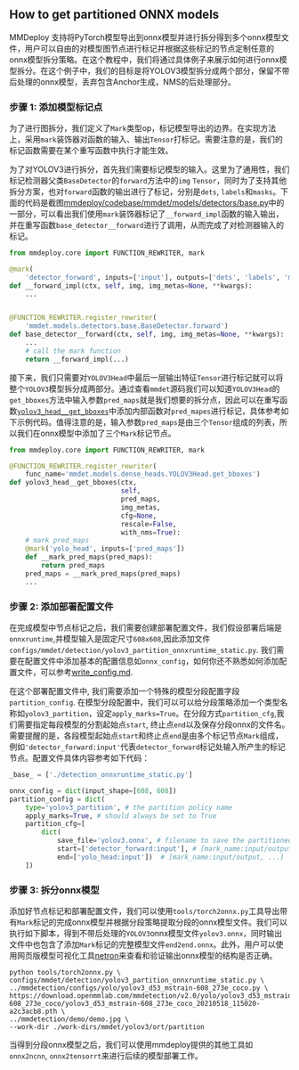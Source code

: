 ## How to get partitioned ONNX models

MMDeploy 支持将PyTorch模型导出到onnx模型并进行拆分得到多个onnx模型文件，用户可以自由的对模型图节点进行标记并根据这些标记的节点定制任意的onnx模型拆分策略。在这个教程中，我们将通过具体例子来展示如何进行onnx模型拆分。在这个例子中，我们的目标是将YOLOV3模型拆分成两个部分，保留不带后处理的onnx模型，丢弃包含Anchor生成，NMS的后处理部分。

### 步骤 1: 添加模型标记点

为了进行图拆分，我们定义了`Mark`类型op，标记模型导出的边界。在实现方法上，采用`mark`装饰器对函数的输入、输出`Tensor`打标记。需要注意的是，我们的标记函数需要在某个重写函数中执行才能生效。

为了对YOLOV3进行拆分，首先我们需要标记模型的输入。这里为了通用性，我们标记检测器父类`BaseDetector`的`forward`方法中的`img` `Tensor`，同时为了支持其他拆分方案，也对`forward`函数的输出进行了标记，分别是`dets`, `labels`和`masks`。下面的代码是截图[mmdeploy/codebase/mmdet/models/detectors/base.py](https://github.com/open-mmlab/mmdeploy/blob/86a50e343a3a45d7bc2ba3256100accc4973e71d/mmdeploy/codebase/mmdet/models/detectors/base.py)中的一部分，可以看出我们使用`mark`装饰器标记了`__forward_impl`函数的输入输出，并在重写函数`base_detector__forward`进行了调用，从而完成了对检测器输入的标记。

```python
from mmdeploy.core import FUNCTION_REWRITER, mark

@mark(
    'detector_forward', inputs=['input'], outputs=['dets', 'labels', 'masks'])
def __forward_impl(ctx, self, img, img_metas=None, **kwargs):
    ...


@FUNCTION_REWRITER.register_rewriter(
    'mmdet.models.detectors.base.BaseDetector.forward')
def base_detector__forward(ctx, self, img, img_metas=None, **kwargs):
    ...
    # call the mark function
    return __forward_impl(...)
```

接下来，我们只需要对`YOLOV3Head`中最后一层输出特征`Tensor`进行标记就可以将整个`YOLOV3`模型拆分成两部分。通过查看`mmdet`源码我们可以知道`YOLOV3Head`的`get_bboxes`方法中输入参数`pred_maps`就是我们想要的拆分点，因此可以在重写函数[`yolov3_head__get_bboxes`](https://github.com/open-mmlab/mmdeploy/blob/86a50e343a3a45d7bc2ba3256100accc4973e71d/mmdeploy/codebase/mmdet/models/dense_heads/yolo_head.py#L14)中添加内部函数对`pred_mapes`进行标记，具体参考如下示例代码。值得注意的是，输入参数`pred_maps`是由三个`Tensor`组成的列表，所以我们在onnx模型中添加了三个`Mark`标记节点。

```python
from mmdeploy.core import FUNCTION_REWRITER, mark

@FUNCTION_REWRITER.register_rewriter(
    func_name='mmdet.models.dense_heads.YOLOV3Head.get_bboxes')
def yolov3_head__get_bboxes(ctx,
                            self,
                            pred_maps,
                            img_metas,
                            cfg=None,
                            rescale=False,
                            with_nms=True):
    # mark pred_maps
    @mark('yolo_head', inputs=['pred_maps'])
    def __mark_pred_maps(pred_maps):
        return pred_maps
    pred_maps = __mark_pred_maps(pred_maps)
    ...
```

### 步骤 2: 添加部署配置文件

在完成模型中节点标记之后，我们需要创建部署配置文件，我们假设部署后端是`onnxruntime`,并模型输入是固定尺寸`608x608`,因此添加文件`configs/mmdet/detection/yolov3_partition_onnxruntime_static.py`. 我们需要在配置文件中添加基本的配置信息如`onnx_config`，如何你还不熟悉如何添加配置文件，可以参考[write_config.md](../02-how-to-run/write_config.md).

在这个部署配置文件中, 我们需要添加一个特殊的模型分段配置字段`partition_config`. 在模型分段配置中，我们可以可以给分段策略添加一个类型名称如`yolov3_partition`，设定`apply_marks=True`。在分段方式`partition_cfg`,我们需要指定每段模型的分割起始点`start`, 终止点`end`以及保存分段onnx的文件名。需要提醒的是，各段模型起始点`start`和终止点`end`是由多个标记节点`Mark`组成，例如`'detector_forward:input'`代表`detector_forward`标记处输入所产生的标记节点。配置文件具体内容参考如下代码：

```python
_base_ = ['./detection_onnxruntime_static.py']

onnx_config = dict(input_shape=[608, 608])
partition_config = dict(
    type='yolov3_partition', # the partition policy name
    apply_marks=True, # should always be set to True
    partition_cfg=[
        dict(
            save_file='yolov3.onnx', # filename to save the partitioned onnx model
            start=['detector_forward:input'], # [mark_name:input/output, ...]
            end=['yolo_head:input'])  # [mark_name:input/output, ...]
    ])

```

### 步骤 3: 拆分onnx模型

添加好节点标记和部署配置文件，我们可以使用`tools/torch2onnx.py`工具导出带有`Mark`标记的完成onnx模型并根据分段策略提取分段的onnx模型文件。我们可以执行如下脚本，得到不带后处理的`YOLOV3`onnx模型文件`yolov3.onnx`，同时输出文件中也包含了添加`Mark`标记的完整模型文件`end2end.onnx`。此外，用户可以使用网页版模型可视化工具[netron](https://netron.app/)来查看和验证输出onnx模型的结构是否正确。

``` shell
python tools/torch2onnx.py \
configs/mmdet/detection/yolov3_partition_onnxruntime_static.py \
../mmdetection/configs/yolo/yolov3_d53_mstrain-608_273e_coco.py \
https://download.openmmlab.com/mmdetection/v2.0/yolo/yolov3_d53_mstrain-608_273e_coco/yolov3_d53_mstrain-608_273e_coco_20210518_115020-a2c3acb8.pth \
../mmdetection/demo/demo.jpg \
--work-dir ./work-dirs/mmdet/yolov3/ort/partition
```

当得到分段onnx模型之后，我们可以使用mmdeploy提供的其他工具如`onnx2ncnn`, `onnx2tensorrt`来进行后续的模型部署工作。
